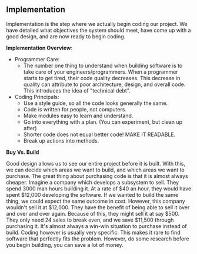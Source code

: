 ## Implementation

Implementation is the step where we actually begin coding our project. We have detailed what objectives the system should meet, have come up with a good design, and are now ready to begin coding.

**Implementation Overview**:
  * Programmer Care:
    * The number one thing to understand when building software is to take care of your engineers/programmers. When a programmer starts to get tired, their code quality decreases. This decrease in quality can attribute to poor architecture, design, and overall code. This introduces the idea of "technical debt".
  * Coding Principals:
    * Use a style guide, so all the code looks generally the same.
    * Code is written for people, not computers.
    * Make modules easy to learn and understand.
    * Go into everything with a plan. (You can experiment, but clean up after)
    * Shorter code does not equal better code! MAKE IT READABLE.
    * Break up actions into methods.


**Buy Vs. Build**

Good design allows us to see our entire project before it is built. With this, we can decide which areas we want to build, and which areas we want to purchase. The great thing about purchasing code is that it is almost always cheaper. Imagine a company which develops a subsystem to sell. They spend 3000 man hours building it. At a rate of $40 an hour, they would have spent $12,000 developing the software. If we wanted to build the same thing, we could expect the same outcome in cost. However, this company wouldn't sell it at $12,000. They have the benefit of being able to sell it over and over and over again. Because of this, they might sell it at say $500. They only need 24 sales to break even, and we save $11,500 through purchasing it. It's almost always a win-win situation to purchase instead of build. Coding however is usually very specific. This makes it rare to find software that perfectly fits the problem. However, do some research before you begin building, you can save a lot of money.

